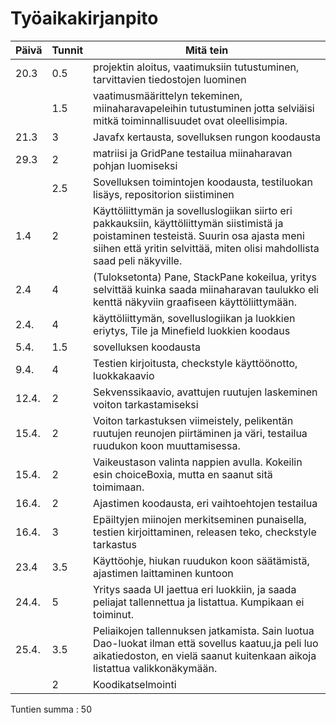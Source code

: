 # Työaikakirjanpito
Päivä | Tunnit | Mitä tein
------|--------|----------
20.3 | 0.5 | projektin aloitus, vaatimuksiin tutustuminen, tarvittavien tiedostojen luominen
  || 1.5 | vaatimusmäärittelyn tekeminen, miinaharavapeleihin tutustuminen jotta selviäisi mitkä toiminnallisuudet ovat oleellisimpia.
  21.3 | 3 | Javafx kertausta, sovelluksen rungon koodausta
  29.3 | 2 | matriisi ja GridPane testailua miinaharavan pohjan luomiseksi
  || 2.5 | Sovelluksen toimintojen koodausta, testiluokan lisäys, repositorion siistiminen
  1.4 | 2 | Käyttöliittymän ja sovelluslogiikan siirto eri pakkauksiin, käyttöliittymän siistimistä ja poistaminen testeistä. Suurin osa ajasta meni siihen että yritin selvittää, miten olisi mahdollista saad peli näkyville.
  2.4 | 4 | (Tuloksetonta) Pane, StackPane kokeilua, yritys selvittää kuinka saada miinaharavan taulukko eli kenttä näkyviin graafiseen käyttöliittymään.
  2.4. | 4 | käyttöliittymän, sovelluslogiikan ja luokkien eriytys, Tile ja Minefield luokkien koodaus
  5.4. |1.5 | sovelluksen koodausta
9.4. | 4 | Testien kirjoitusta, checkstyle käyttöönotto, luokkakaavio
12.4. | 2 | Sekvenssikaavio, avattujen ruutujen laskeminen voiton tarkastamiseksi
15.4. | 2 | Voiton tarkastuksen viimeistely, pelikentän ruutujen reunojen piirtäminen ja väri, testailua ruudukon koon muuttamisessa.
15.4. |2 | Vaikeustason valinta nappien avulla. Kokeilin esin choiceBoxia, mutta en saanut sitä toimimaan.
16.4. | 2 | Ajastimen koodausta, eri vaihtoehtojen testailua
16.4. | 3 | Epäiltyjen miinojen merkitseminen punaisella, testien kirjoittaminen, releasen teko, checkstyle tarkastus
23.4 | 3.5 | Käyttöohje, hiukan ruudukon koon säätämistä, ajastimen laittaminen kuntoon
24.4. | 5 | Yritys saada UI jaettua eri luokkiin, ja saada peliajat tallennettua ja listattua. Kumpikaan ei toiminut.
25.4. | 3.5 | Peliaikojen tallennuksen jatkamista. Sain luotua Dao-luokat ilman että sovellus kaatuu,ja peli luo aikatiedoston, en vielä saanut kuitenkaan aikoja listattua valikkonäkymään.
|| 2 | Koodikatselmointi

Tuntien summa : 50
